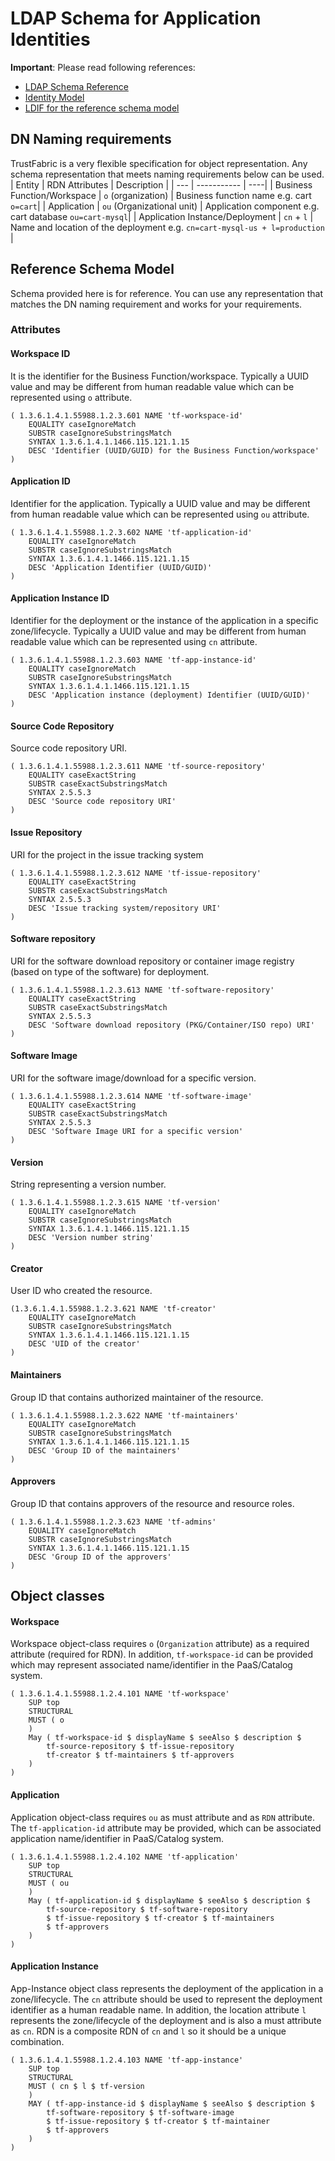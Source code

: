 # LDAP Schema for Application Identities

**Important**: Please read following references:
- [LDAP Schema Reference](./LDAPRef.md)
- [Identity Model](./Identity.md)
- [LDIF for the reference schema model](./resources/tfschema.ldif)

## DN Naming requirements
TrustFabric is a very flexible specification for object representation. Any schema representation that meets naming requirements below can be used.
| Entity | RDN Attributes | Description |
| --- | ----------- | ----|
| Business Function/Workspace | `o` (organization) | Business function name e.g. cart `o=cart`|
| Application | `ou` (Organizational unit) | Application component e.g. cart database `ou=cart-mysql`|
| Application Instance/Deployment | `cn` + `l` | Name and location of the deployment e.g. `cn=cart-mysql-us + l=production` |

## Reference Schema Model

Schema provided here is for reference. You can use any representation that matches the DN naming requirement and works for your requirements.

### Attributes
#### Workspace ID
It is the identifier for the Business Function/workspace. Typically a UUID value and may be different from human readable value which can be represented using `o` attribute.
```ldif
( 1.3.6.1.4.1.55988.1.2.3.601 NAME 'tf-workspace-id'
	EQUALITY caseIgnoreMatch
	SUBSTR caseIgnoreSubstringsMatch
	SYNTAX 1.3.6.1.4.1.1466.115.121.1.15 
	DESC 'Identifier (UUID/GUID) for the Business Function/workspace'
)
```
#### Application ID
Identifier for the application. Typically a UUID value and may be different from human readable value which can be represented using `ou` attribute.
```ldif
( 1.3.6.1.4.1.55988.1.2.3.602 NAME 'tf-application-id'
	EQUALITY caseIgnoreMatch
	SUBSTR caseIgnoreSubstringsMatch
	SYNTAX 1.3.6.1.4.1.1466.115.121.1.15 
	DESC 'Application Identifier (UUID/GUID)'
)
```

#### Application Instance ID
Identifier for the deployment or the instance of the application in a specific zone/lifecycle. Typically a UUID value and may be different from human readable value which can be represented using `cn` attribute.
```ldif
( 1.3.6.1.4.1.55988.1.2.3.603 NAME 'tf-app-instance-id'
	EQUALITY caseIgnoreMatch
	SUBSTR caseIgnoreSubstringsMatch
	SYNTAX 1.3.6.1.4.1.1466.115.121.1.15 
	DESC 'Application instance (deployment) Identifier (UUID/GUID)'
)
```
#### Source Code Repository
Source code repository URI.
```ldif
( 1.3.6.1.4.1.55988.1.2.3.611 NAME 'tf-source-repository'
	EQUALITY caseExactString
	SUBSTR caseExactSubstringsMatch
	SYNTAX 2.5.5.3 
	DESC 'Source code repository URI'
)
```
#### Issue Repository
URI for the project in the issue tracking system
```ldif
( 1.3.6.1.4.1.55988.1.2.3.612 NAME 'tf-issue-repository'
	EQUALITY caseExactString
	SUBSTR caseExactSubstringsMatch
	SYNTAX 2.5.5.3 
	DESC 'Issue tracking system/repository URI'
)
```
#### Software repository
URI for the software download repository or container image registry (based on type of the software) for deployment.
```ldif
( 1.3.6.1.4.1.55988.1.2.3.613 NAME 'tf-software-repository'
	EQUALITY caseExactString
	SUBSTR caseExactSubstringsMatch
	SYNTAX 2.5.5.3 
	DESC 'Software download repository (PKG/Container/ISO repo) URI'
)
```
#### Software Image
URI for the software image/download for a specific version.
```ldif
( 1.3.6.1.4.1.55988.1.2.3.614 NAME 'tf-software-image'
	EQUALITY caseExactString
	SUBSTR caseExactSubstringsMatch
	SYNTAX 2.5.5.3 
	DESC 'Software Image URI for a specific version'
)
```
#### Version
String representing a version number.
```ldif
( 1.3.6.1.4.1.55988.1.2.3.615 NAME 'tf-version'
	EQUALITY caseIgnoreMatch
	SUBSTR caseIgnoreSubstringsMatch
	SYNTAX 1.3.6.1.4.1.1466.115.121.1.15 
	DESC 'Version number string'
)
```

#### Creator
User ID who created the resource.
```ldif
(1.3.6.1.4.1.55988.1.2.3.621 NAME 'tf-creator'
	EQUALITY caseIgnoreMatch
	SUBSTR caseIgnoreSubstringsMatch
	SYNTAX 1.3.6.1.4.1.1466.115.121.1.15 
	DESC 'UID of the creator'
)
```

#### Maintainers
Group ID that contains authorized maintainer of the resource.
```ldif
( 1.3.6.1.4.1.55988.1.2.3.622 NAME 'tf-maintainers'
	EQUALITY caseIgnoreMatch
	SUBSTR caseIgnoreSubstringsMatch
	SYNTAX 1.3.6.1.4.1.1466.115.121.1.15 
	DESC 'Group ID of the maintainers'
)
```

#### Approvers
Group ID that contains approvers of the resource and resource roles.
```ldif
( 1.3.6.1.4.1.55988.1.2.3.623 NAME 'tf-admins'
	EQUALITY caseIgnoreMatch
	SUBSTR caseIgnoreSubstringsMatch
	SYNTAX 1.3.6.1.4.1.1466.115.121.1.15 
	DESC 'Group ID of the approvers'
)
```

## Object classes
#### Workspace
Workspace object-class requires `o` (`Organization` attribute)  as a required attribute (required for RDN). In addition, `tf-workspace-id` can be provided which may represent associated name/identifier in the PaaS/Catalog system.
```ldif
( 1.3.6.1.4.1.55988.1.2.4.101 NAME 'tf-workspace'
	SUP top
	STRUCTURAL
	MUST ( o	
	)
	May ( tf-workspace-id $ displayName $ seeAlso $ description $
		tf-source-repository $ tf-issue-repository
		tf-creator $ tf-maintainers $ tf-approvers
	)
)
```
#### Application
Application object-class requires `ou` as must attribute and as `RDN` attribute. The `tf-application-id` attribute may be provided, which can be associated application name/identifier in PaaS/Catalog system.
```ldif
( 1.3.6.1.4.1.55988.1.2.4.102 NAME 'tf-application'
	SUP top
	STRUCTURAL
	MUST ( ou
	)
	May ( tf-application-id $ displayName $ seeAlso $ description $
		tf-source-repository $ tf-software-repository
		$ tf-issue-repository $ tf-creator $ tf-maintainers
		$ tf-approvers
	)
)
```
#### Application Instance
App-Instance object class represents the deployment of the application in a zone/lifecycle. The `cn` attribute should be used to represent the deployment identifier as a human readable name. In addition, the location attribute `l` represents the zone/lifecycle of the deployment and is also a must attribute as `cn`. RDN is a composite RDN of `cn` and `l` so it should be a unique combination. 
```ldif
( 1.3.6.1.4.1.55988.1.2.4.103 NAME 'tf-app-instance'
	SUP top
	STRUCTURAL
	MUST ( cn $ l $ tf-version
	)
	MAY ( tf-app-instance-id $ displayName $ seeAlso $ description $
		tf-software-repository $ tf-software-image
		$ tf-issue-repository $ tf-creator $ tf-maintainer
        $ tf-approvers
	)
)
```

